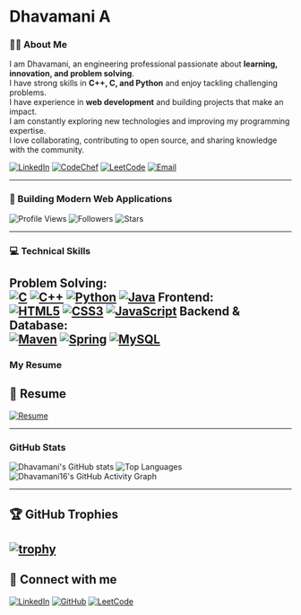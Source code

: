 

# Dhavamani A

### 👨‍💻 About Me
I am Dhavamani, an engineering professional passionate about **learning, innovation, and problem solving**.  
I have strong skills in **C++, C, and Python** and enjoy tackling challenging problems.  
I have experience in **web development** and building projects that make an impact.  
I am constantly exploring new technologies and improving my programming expertise.  
I love collaborating, contributing to open source, and sharing knowledge with the community. 

[![LinkedIn](https://img.shields.io/badge/LinkedIn-0077B5?style=for-the-badge&logo=linkedin&logoColor=white)](https://www.linkedin.com/in/dhavamani-a-7b452a332?utm_source=share&utm_campaign=share_via&utm_content=profile&utm_medium=android_app) 
[![CodeChef](https://img.shields.io/badge/CodeChef-333333?style=for-the-badge&logo=codechef&logoColor=white)](https://www.codechef.com/users/dhavamani_16) 
[![LeetCode](https://img.shields.io/badge/LeetCode-FFA116?style=for-the-badge&logo=leetcode&logoColor=white)](https://leetcode.com/u/Dhavamani_16/) 
[![Email](https://img.shields.io/badge/Email-D14836?style=for-the-badge&logo=gmail&logoColor=white)](mailto:your-kit27.cse16@example.com)

---

### 🚀 Building Modern Web Applications

![Profile Views](https://komarev.com/ghpvc/?username=dhavamani16&color=7B2CBF)
![Followers](https://img.shields.io/github/followers/dhavamani16?label=Followers&style=social)
![Stars](https://img.shields.io/github/stars/dhavamani16?label=Stars&style=social)

---
### 💻 Technical Skills

**Problem Solving:**  
[![C](https://img.shields.io/badge/C-00599C?style=for-the-badge&logo=c&logoColor=white)](https://en.wikipedia.org/wiki/C_(programming_language)) 
[![C++](https://img.shields.io/badge/C++-00599C?style=for-the-badge&logo=c%2B%2B&logoColor=white)](https://en.wikipedia.org/wiki/C%2B%2B) 
[![Python](https://img.shields.io/badge/Python-3776AB?style=for-the-badge&logo=python&logoColor=white)](https://www.python.org/) 
[![Java](https://img.shields.io/badge/Java-007396?style=for-the-badge&logo=java&logoColor=white)](https://www.java.com/)
**Frontend:**  
[![HTML5](https://img.shields.io/badge/HTML5-E34F26?style=for-the-badge&logo=html5&logoColor=white)](https://developer.mozilla.org/en-US/docs/Web/HTML) 
[![CSS3](https://img.shields.io/badge/CSS3-1572B6?style=for-the-badge&logo=css3&logoColor=white)](https://developer.mozilla.org/en-US/docs/Web/CSS)
[![JavaScript](https://img.shields.io/badge/JavaScript-F7DF1E?style=for-the-badge&logo=javascript&logoColor=black)](https://developer.mozilla.org/en-US/docs/Web/JavaScript)
**Backend & Database:**  
[![Maven](https://img.shields.io/badge/Maven-C71A36?style=for-the-badge&logo=apachemaven&logoColor=white)](https://maven.apache.org/) 
[![Spring](https://img.shields.io/badge/Spring-6DB33F?style=for-the-badge&logo=spring&logoColor=white)](https://spring.io/)
[![MySQL](https://img.shields.io/badge/MySQL-4479A1?style=for-the-badge&logo=mysql&logoColor=white)](https://www.mysql.com/)
---

###  My Resume
## 📄 Resume
[![Resume](https://img.shields.io/badge/Resume-Click%20Here-blue?style=for-the-badge&logo=adobe&logoColor=white)](https://drive.google.com/file/d/1pNpEkQl1Ky1icCJeNCQ27sGEmm-STUqk/view?usp=drivesdk)


---

###  GitHub Stats
![Dhavamani's GitHub stats](https://github-readme-stats.vercel.app/api?username=dhavamani16&show_icons=true&theme=radical)
![Top Languages](https://github-readme-stats.vercel.app/api/top-langs/?username=dhavamani16&layout=compact&theme=radical)
![Dhavamani16's GitHub Activity Graph](https://github-readme-activity-graph.vercel.app/graph?username=dhavamani16)

---

## 🏆 GitHub Trophies

[![trophy](https://github-profile-trophy.vercel.app/?username=dhavamani16&theme=darkhub&no-frame=true&no-bg=true&margin-w=10)](https://github.com/ryo-ma/github-profile-trophy)
---
## 🔗 Connect with me
[![LinkedIn](https://img.shields.io/badge/LinkedIn-0077B5?style=for-the-badge&logo=linkedin&logoColor=white)](https://www.linkedin.com/in/dhavamani-a-7b452a332?utm_source=share&utm_campaign=share_via&utm_content=profile&utm_medium=android_app)
[![GitHub](https://img.shields.io/badge/GitHub-181717?style=for-the-badge&logo=github&logoColor=white)](https://github.com/dhavamani16)
[![LeetCode](https://img.shields.io/badge/LeetCode-FFA116?style=for-the-badge&logo=leetcode&logoColor=white)](https://leetcode.com/u/Dhavamani_16/)







<!--
**dhavamani16/dhavamani16** is a ✨ _special_ ✨ repository because its `README.md` (this file) appears on your GitHub profile.

Here are some ideas to get you started:

- 🔭 I’m currently working on ...
- 🌱 I’m currently learning ...
- 👯 I’m looking to collaborate on ...
- 🤔 I’m looking for help with ...
- 💬 Ask me about ...
- 📫 How to reach me: ...
- 😄 Pronouns: ...
- ⚡ Fun fact: ...
-->
